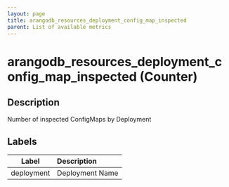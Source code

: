 ```yaml
---
layout: page
title: arangodb_resources_deployment_config_map_inspected
parent: List of available metrics
---
```


# arangodb_resources_deployment_config_map_inspected (Counter)

## Description

Number of inspected ConfigMaps by Deployment

## Labels

|   Label    | Description     |
|:----------:|:----------------|
| deployment | Deployment Name |
